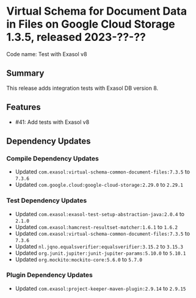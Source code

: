 # Virtual Schema for Document Data in Files on Google Cloud Storage 1.3.5, released 2023-??-??

Code name: Test with Exasol v8

## Summary

This release adds integration tests with Exasol DB version 8.

## Features

* #41: Add tests with Exasol v8

## Dependency Updates

### Compile Dependency Updates

* Updated `com.exasol:virtual-schema-common-document-files:7.3.5` to `7.3.6`
* Updated `com.google.cloud:google-cloud-storage:2.29.0` to `2.29.1`

### Test Dependency Updates

* Updated `com.exasol:exasol-test-setup-abstraction-java:2.0.4` to `2.1.0`
* Updated `com.exasol:hamcrest-resultset-matcher:1.6.1` to `1.6.2`
* Updated `com.exasol:virtual-schema-common-document-files:7.3.5` to `7.3.6`
* Updated `nl.jqno.equalsverifier:equalsverifier:3.15.2` to `3.15.3`
* Updated `org.junit.jupiter:junit-jupiter-params:5.10.0` to `5.10.1`
* Updated `org.mockito:mockito-core:5.6.0` to `5.7.0`

### Plugin Dependency Updates

* Updated `com.exasol:project-keeper-maven-plugin:2.9.14` to `2.9.15`
